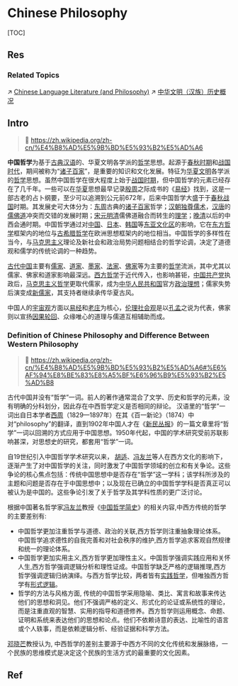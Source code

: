 # Chinese Philosophy

[TOC]



## Res
### Related Topics
↗ [Chinese Language Literature (and Philosophy)](../../Arts%20&%20Cultures/📃%20Language%20&%20Literature/Literature/Chinese%20Language%20Literature%20(and%20Philosophy)/Chinese%20Language%20Literature%20(and%20Philosophy).md)
↗ [中华文明（汉族）历史概况](../../🌏%20Politics%20&%20Demography/Countries%20Overview/Asia/China%20🇨🇳/中华文明（汉族）历史概况/中华文明（汉族）历史概况.md)



## Intro
> 🔗 https://zh.wikipedia.org/zh-cn/%E4%B8%AD%E5%9B%BD%E5%93%B2%E5%AD%A6

**中国哲学**为基于[古典汉语](https://zh.wikipedia.org/wiki/%E5%8F%A4%E4%BB%A3%E6%B1%89%E8%AF%AD "古代汉语")的、华夏文明各学派的[哲学](https://zh.wikipedia.org/wiki/%E5%93%B2%E5%AD%A6 "哲学")思想。起源于[春秋时期](https://zh.wikipedia.org/wiki/%E6%98%A5%E7%A7%8B%E6%97%B6%E6%9C%9F "春秋时期")和[战国时代](https://zh.wikipedia.org/wiki/%E6%88%98%E5%9B%BD%E6%97%B6%E4%BB%A3 "战国时代")，期间被称为“[诸子百家](https://zh.wikipedia.org/wiki/%E8%AF%B8%E5%AD%90%E7%99%BE%E5%AE%B6 "诸子百家")”，是重要的知识和文化发展。特征为[华夏文明](https://zh.wikipedia.org/wiki/%E8%8F%AF%E5%A4%8F%E6%96%87%E6%98%8E "华夏文明")各学派的[哲学](https://zh.wikipedia.org/wiki/%E5%93%B2%E5%AD%B8 "哲学")思想。虽然中国哲学在很大程度上始于[战国时期](https://zh.wikipedia.org/wiki/%E6%88%98%E5%9B%BD%E6%97%B6%E6%9C%9F "战国时期")，但中国哲学的元素已经存在了几千年。一些可以在[华夏](https://zh.wikipedia.org/wiki/%E8%8F%AF%E5%A4%8F "华夏")思想最早记录[殷](https://zh.wikipedia.org/wiki/%E5%95%86%E6%9C%9D "商朝")[周](https://zh.wikipedia.org/wiki/%E5%91%A8%E6%9C%9D "周朝")之际成书的《[易经](https://zh.wikipedia.org/wiki/%E6%98%93%E7%BB%8F "易经")》找到，这是一部古老的占卜纲要，至少可以追溯到公元前672年，后来中国哲学大盛于于[春秋](https://zh.wikipedia.org/wiki/%E6%98%A5%E7%A7%8B%E6%97%B6%E6%9C%9F "春秋时期")[战国](https://zh.wikipedia.org/wiki/%E6%88%98%E5%9B%BD "战国")时期。其发展史可大体分为：[东周](https://zh.wikipedia.org/wiki/%E4%B8%9C%E5%91%A8 "东周")古典的[诸子百家](https://zh.wikipedia.org/wiki/%E8%AF%B8%E5%AD%90%E7%99%BE%E5%AE%B6 "诸子百家")哲学；[汉朝](https://zh.wikipedia.org/wiki/%E6%BC%A2%E6%9C%9D "汉朝")[独尊儒术](https://zh.wikipedia.org/wiki/%E7%8D%A8%E5%B0%8A%E5%84%92%E8%A1%93 "独尊儒术")，[汉](https://zh.wikipedia.org/wiki/%E6%B1%89%E6%9C%9D "汉朝")[唐](https://zh.wikipedia.org/wiki/%E5%94%90%E6%9C%9D "唐朝")的[儒](https://zh.wikipedia.org/wiki/%E5%84%92%E5%AE%B6 "儒家")[佛](https://zh.wikipedia.org/wiki/%E4%BD%9B%E6%95%99 "佛教")[道](https://zh.wikipedia.org/wiki/%E9%81%93%E5%AE%B6 "道家")冲突而交错的发展时期；[宋](https://zh.wikipedia.org/wiki/%E5%AE%8B%E6%9C%9D "宋朝")[元](https://zh.wikipedia.org/wiki/%E5%85%83%E6%9C%9D "元朝")[明](https://zh.wikipedia.org/wiki/%E6%98%8E%E6%9C%9D "明朝")[清](https://zh.wikipedia.org/wiki/%E6%B8%85%E6%9C%9D "清朝")儒佛道融合而转生的[理学](https://zh.wikipedia.org/wiki/%E5%AE%8B%E6%98%8E%E7%90%86%E5%AD%A6 "宋明理学")；[晚清](https://zh.wikipedia.org/wiki/%E6%99%9A%E6%B8%85 "晚清")以后的中西会通时期。中国哲学通过对[中国](https://zh.wikipedia.org/wiki/%E4%B8%AD%E5%9B%BD "中国")、[日本](https://zh.wikipedia.org/wiki/%E6%97%A5%E6%9C%AC "日本")、[韩国](https://zh.wikipedia.org/wiki/%E9%9F%A9%E5%9B%BD "韩国")等[东亚文化区](https://zh.wikipedia.org/wiki/%E6%B1%89%E5%AD%97%E6%96%87%E5%8C%96%E5%9C%88 "汉字文化圈")的影响，它在[东方哲学](https://zh.wikipedia.org/wiki/%E4%B8%9C%E6%96%B9%E5%93%B2%E5%AD%A6 "东方哲学")框架内的地位与[古希腊哲学](https://zh.wikipedia.org/wiki/%E5%8F%A4%E5%B8%8C%E8%85%8A%E5%93%B2%E5%AD%A6 "古希腊哲学")在欧洲思想框架内的地位相当。中国哲学的多样性在当今，与[马克思主义](https://zh.wikipedia.org/wiki/%E9%A9%AC%E5%85%8B%E6%80%9D%E4%B8%BB%E4%B9%89 "马克思主义")理论及新社会和政治局势问题相结合的哲学论调，决定了道德观和儒学的传统论调的一种趋势。

[古代中国](https://zh.wikipedia.org/wiki/%E5%8F%A4%E4%BB%A3%E4%B8%AD%E5%9B%BD "古代中国")主要有[儒家](https://zh.wikipedia.org/wiki/%E5%84%92%E5%AE%B6 "儒家")、[道家](https://zh.wikipedia.org/wiki/%E9%81%93%E5%AE%B6 "道家")、[墨家](https://zh.wikipedia.org/wiki/%E5%A2%A8%E5%AE%B6 "墨家")、[法家](https://zh.wikipedia.org/wiki/%E6%B3%95%E5%AE%B6 "法家")、[佛家](https://zh.wikipedia.org/wiki/%E4%BD%9B%E5%AE%B6 "佛家")等为主要的[哲学](https://zh.wikipedia.org/wiki/%E5%93%B2%E5%AD%A6 "哲学")流派，其中尤其以儒家、佛家和道家影响最深远。[西方哲学](https://zh.wikipedia.org/wiki/%E8%A5%BF%E6%96%B9%E5%93%B2%E5%AD%A6 "西方哲学")于近代传入，也影响甚钜，[中国共产党](https://zh.wikipedia.org/wiki/%E4%B8%AD%E5%9C%8B%E5%85%B1%E7%94%A2%E9%BB%A8 "中国共产党")执政后，[马克思主义哲学](https://zh.wikipedia.org/wiki/%E9%A9%AC%E5%85%8B%E6%80%9D%E4%B8%BB%E4%B9%89%E5%93%B2%E5%AD%A6 "马克思主义哲学")更取代儒家，成为[中华人民共和国](https://zh.wikipedia.org/wiki/%E4%B8%AD%E8%8F%AF%E4%BA%BA%E6%B0%91%E5%85%B1%E5%92%8C%E5%9C%8B "中华人民共和国")官方[政治理想](https://zh.wikipedia.org/wiki/%E6%84%8F%E8%AD%98%E5%BD%A2%E6%85%8B "意识形态")；儒家失势后演变成[新儒家](https://zh.wikipedia.org/wiki/%E6%96%B0%E5%84%92%E5%AE%B6 "新儒家")，其支持者继续承传华夏古风。

中国人的[宇宙观](https://zh.wikipedia.org/wiki/%E5%AE%87%E5%AE%99%E8%A7%80 "宇宙观")方面以[易经](https://zh.wikipedia.org/wiki/%E6%98%93%E7%B6%93 "易经")和[老庄](https://zh.wikipedia.org/wiki/%E8%80%81%E5%BA%84 "老庄")为核心，[伦理](https://zh.wikipedia.org/wiki/%E5%80%AB%E7%90%86 "伦理")[社会观](https://zh.wikipedia.org/wiki/%E5%83%B9%E5%80%BC%E8%A7%80 "价值观")是以[孔孟](https://zh.wikipedia.org/wiki/%E5%AD%94%E5%AD%9F "孔孟")之说为代表，佛家则以宣扬[因果](https://zh.wikipedia.org/wiki/%E6%9E%9C%E5%A0%B1 "果报")[轮回](https://zh.wikipedia.org/wiki/%E8%BC%AA%E8%BF%B4 "轮回")、众缘唯心的道理与儒道互相辅助而成。


### Definition of Chinese Philosophy and Difference Between Western Philosophy
> 🔗 https://zh.wikipedia.org/zh-cn/%E4%B8%AD%E5%9B%BD%E5%93%B2%E5%AD%A6#%E6%AF%94%E8%BE%83%E8%A5%BF%E6%96%B9%E5%93%B2%E5%AD%B8

古代中国并没有“哲学”一词。前人的著作通常混合了文学、历史和哲学的元素，没有明确的分科划分，因此存在中西哲学定义是否相同的辩论。 汉语里的“哲学”一词出自日本学者[西周](https://zh.wikipedia.org/wiki/%E8%A5%BF%E5%91%A8_\(%E5%90%AF%E8%92%99%E5%AE%B6\) "西周 (启蒙家)")（1829—1897年）在其《百一新论》（1874）中对“philosophy”的翻译，直到1902年中国人才在《[新民丛报](https://zh.wikipedia.org/wiki/%E6%96%B0%E6%B0%91%E4%B8%9B%E6%8A%A5 "新民丛报")》的一篇文章里将“哲学”一词以回溯的方式应用于中国思想。1950年代起，中国的学术研究受前苏联影响甚深，对思想史的研究，都套用“哲学”一词。

自19世纪引入中国哲学学术研究以来， [胡适](https://zh.wikipedia.org/wiki/%E8%83%A1%E9%80%82 "胡适")、[冯友兰](https://zh.wikipedia.org/wiki/%E5%86%AF%E5%8F%8B%E5%85%B0 "冯友兰")等人在西方文化的影响下，逐渐产生了对中国哲学的关注，同时激发了中国哲学领域的创立和有关争论。这些争论的核心焦点包括：传统中国思想中是否存在“哲学”这一学科；该学科所涉及的主题和问题是否存在于中国思想中；以及现在已确立的中国哲学学科是否真正可以被认为是中国的。这些争论引发了关于哲学及其学科性质的更广泛讨论。

根据中国著名哲学家[冯友兰](https://zh.wikipedia.org/wiki/%E5%86%AF%E5%8F%8B%E5%85%B0 "冯友兰")教授《[中国哲学简史](https://zh.wikipedia.org/wiki/%E4%B8%AD%E5%9B%BD%E5%93%B2%E5%AD%A6%E7%AE%80%E5%8F%B2 "中国哲学简史")》的相关内容,中西方传统的哲学的主要差别有:
- 中国哲学更加注重哲学与道德、政治的关联,西方哲学则注重抽象理论体系。 中国哲学追求德性的自我完善和对社会秩序的维护,西方哲学追求客观自然规律和统一的理论体系。
- 中国哲学更加实用主义,西方哲学更加理性主义。中国哲学强调实践应用和关怀人生,西方哲学强调逻辑分析和理性证成。中国哲学缺乏严格的逻辑推理,西方哲学强调逻辑归纳演绎。与西方哲学比较，两者皆有[实践哲学](https://zh.wikipedia.org/w/index.php?title=%E5%AF%A6%E8%B8%90%E5%93%B2%E5%AD%B8&action=edit&redlink=1 "实践哲学（页面不存在）")，但唯独西方哲学有[形式逻辑](https://zh.wikipedia.org/wiki/%E5%BD%A2%E5%BC%8F%E9%82%8F%E8%BC%AF "形式逻辑")。
- 哲学的方法与风格方面, 传统的中国哲学采用隐喻、类比、寓言和故事来传达他们的思想和洞见。他们不强调严格的定义、形式化的论证或系统性的理论，而是注重直观的智慧、实用的指导和道德修养。西方哲学则运用概念、命题、证明和系统来表达他们的思想和论点。他们不依赖诗意的表达、比喻性的语言或个人轶事，而是依赖逻辑分析、经验证据和科学方法。

[邓晓芒](https://zh.wikipedia.org/wiki/%E9%82%93%E6%99%93%E8%8A%92 "邓晓芒")教授认为, 中西哲学的差别主要源于中西方不同的文化传统和发展脉络，一个民族的思维模式是决定这个民族的生活方式的最重要的文化因素。



## Ref
